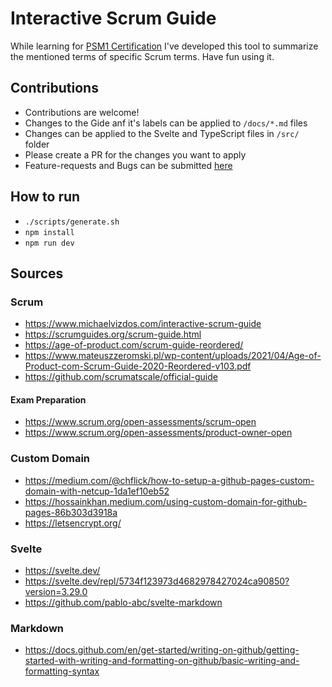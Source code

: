 # Interactive Scrum Guide

While learning for [PSM1 Certification](https://www.scrum.org/assessments/professional-scrum-master-i-certification) I've developed this tool to summarize the mentioned terms of specific Scrum terms. Have fun using it.

## Contributions

- Contributions are welcome!
- Changes to the Gide anf it's labels can be applied to `/docs/*.md` files
- Changes can be applied to the Svelte and TypeScript files in `/src/` folder
- Please create a PR for the changes you want to apply
- Feature-requests and Bugs can be submitted [here](https://github.com/SaschaLucius/interactive-scrum-guide/issues)

## How to run

- `./scripts/generate.sh`
- `npm install`
- `npm run dev`

## Sources

### Scrum

- https://www.michaelvizdos.com/interactive-scrum-guide
- https://scrumguides.org/scrum-guide.html
- https://age-of-product.com/scrum-guide-reordered/
- https://www.mateuszzeromski.pl/wp-content/uploads/2021/04/Age-of-Product-com-Scrum-Guide-2020-Reordered-v103.pdf
- https://github.com/scrumatscale/official-guide

#### Exam Preparation

- https://www.scrum.org/open-assessments/scrum-open
- https://www.scrum.org/open-assessments/product-owner-open

### Custom Domain

- https://medium.com/@chflick/how-to-setup-a-github-pages-custom-domain-with-netcup-1da1ef10eb52
- https://hossainkhan.medium.com/using-custom-domain-for-github-pages-86b303d3918a
- https://letsencrypt.org/

### Svelte

- https://svelte.dev/
- https://svelte.dev/repl/5734f123973d4682978427024ca90850?version=3.29.0
- https://github.com/pablo-abc/svelte-markdown

### Markdown

- https://docs.github.com/en/get-started/writing-on-github/getting-started-with-writing-and-formatting-on-github/basic-writing-and-formatting-syntax
